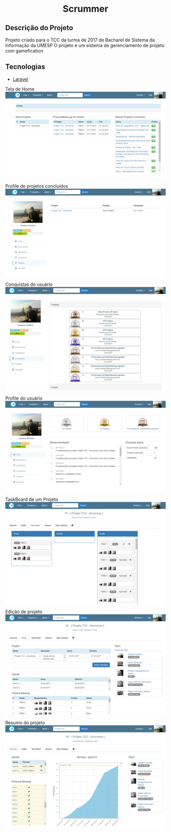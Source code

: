 <h1 align="center">Scrummer</h1>

## Descrição do Projeto
Projeto criado para o TCC da turma de 2017 de Bacharel de Sistema da Informação da UMESP
O projeto é um sistema de gerenciamento de projeto com gamefication

## Tecnologias
* <a href="https://laravel.com//" target="_blank">Laravel</a>



Tela de Home
![Alt text](prints/Figura10.PNG)

Profile de projetos concluídos
![Alt text](prints/Figura15.PNG)

Conquistas do usuário
![Alt text](prints/Figura16.PNG)

Profile do usuário
![Alt text](prints/Figura19.PNG )

TaskBoard de um Projeto
![Alt text](prints/Figura23.PNG )

Edição de projeto
![Alt text](prints/Figura24.PNG )

Resumo do projeto
![Alt text](prints/Figura25.PNG )

